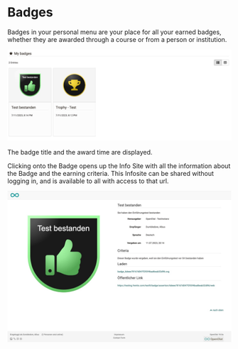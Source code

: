 # Badges

Badges in your personal menu are your place for all your earned badges, whether they are awarded through a course or from a person or institution.

![Badge personal tool](assets/badges-personal-tool.jpg)

The badge title and the award time are displayed.

Clicking onto the Badge opens up the Info Site with all the information about the Badge and the earning criteria. This Infosite can be shared without logging in, and is available to all with access to that url.

![Badges Infoseite](asset/../assets/badge-infosite.de.jpg)
